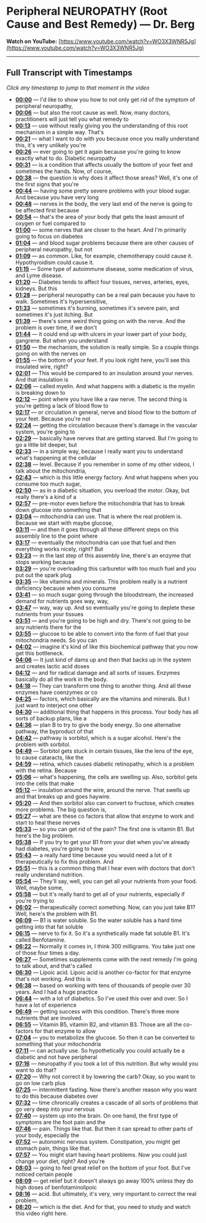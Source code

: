 # Peripheral NEUROPATHY (Root Cause and Best Remedy) — Dr. Berg

**Watch on YouTube:** [https://www.youtube.com/watch?v=WO3X3WNR5Jg](https://www.youtube.com/watch?v=WO3X3WNR5Jg)

---

## Full Transcript with Timestamps

*Click any timestamp to jump to that moment in the video*

- **[00:00](https://www.youtube.com/watch?v=WO3X3WNR5Jg&t=0s)** — I'd like to show you how to not only get rid of the symptom of peripheral neuropathy,
- **[00:06](https://www.youtube.com/watch?v=WO3X3WNR5Jg&t=6s)** — but also the root cause as well. Now, many doctors, practitioners will just tell you what remedy to
- **[00:13](https://www.youtube.com/watch?v=WO3X3WNR5Jg&t=13s)** — use without really giving you the understanding of this root mechanism in a simple way. That's
- **[00:21](https://www.youtube.com/watch?v=WO3X3WNR5Jg&t=21s)** — what I want to do with you because once you really understand this, it's very unlikely you're
- **[00:26](https://www.youtube.com/watch?v=WO3X3WNR5Jg&t=26s)** — ever going to get it again because you're going to know exactly what to do. Diabetic neuropathy
- **[00:31](https://www.youtube.com/watch?v=WO3X3WNR5Jg&t=31s)** — is a condition that affects usually the bottom of your feet and sometimes the hands. Now, of course,
- **[00:38](https://www.youtube.com/watch?v=WO3X3WNR5Jg&t=38s)** — the question is why does it affect those areas? Well, it's one of the first signs that you're
- **[00:44](https://www.youtube.com/watch?v=WO3X3WNR5Jg&t=44s)** — having some pretty severe problems with your blood sugar. And because you have very long
- **[00:48](https://www.youtube.com/watch?v=WO3X3WNR5Jg&t=48s)** — nerves in the body, the very last end of the nerve is going to be affected first because
- **[00:54](https://www.youtube.com/watch?v=WO3X3WNR5Jg&t=54s)** — that's the area of your body that gets the least amount of oxygen or fuel compared to
- **[01:00](https://www.youtube.com/watch?v=WO3X3WNR5Jg&t=60s)** — some nerves that are closer to the heart. And I'm primarily going to focus on diabetes
- **[01:04](https://www.youtube.com/watch?v=WO3X3WNR5Jg&t=64s)** — and blood sugar problems because there are other causes of peripheral neuropathy, but not
- **[01:09](https://www.youtube.com/watch?v=WO3X3WNR5Jg&t=69s)** — as common. Like, for example, chemotherapy could cause it. Hypothyroidism could cause it.
- **[01:15](https://www.youtube.com/watch?v=WO3X3WNR5Jg&t=75s)** — Some type of autoimmune disease, some medication of virus, and Lyme disease.
- **[01:20](https://www.youtube.com/watch?v=WO3X3WNR5Jg&t=80s)** — Diabetes tends to affect four tissues, nerves, arteries, eyes, kidneys. But this
- **[01:28](https://www.youtube.com/watch?v=WO3X3WNR5Jg&t=88s)** — peripheral neuropathy can be a real pain because you have to walk. Sometimes it's hypersensitive,
- **[01:33](https://www.youtube.com/watch?v=WO3X3WNR5Jg&t=93s)** — sometimes it's burning, sometimes it's severe pain, and sometimes it's just itching. But
- **[01:39](https://www.youtube.com/watch?v=WO3X3WNR5Jg&t=99s)** — there's some weird thing going on with the nerve. And the problem is over time, if we don't
- **[01:44](https://www.youtube.com/watch?v=WO3X3WNR5Jg&t=104s)** — it could end up with ulcers in your lower part of your body, gangrene. But when you understand
- **[01:50](https://www.youtube.com/watch?v=WO3X3WNR5Jg&t=110s)** — the mechanism, the solution is really simple. So a couple things going on with the nerves on
- **[01:55](https://www.youtube.com/watch?v=WO3X3WNR5Jg&t=115s)** — the bottom of your feet. If you look right here, you'll see this insulated wire, right?
- **[02:01](https://www.youtube.com/watch?v=WO3X3WNR5Jg&t=121s)** — This would be compared to an insulation around your nerves. And that insulation is
- **[02:06](https://www.youtube.com/watch?v=WO3X3WNR5Jg&t=126s)** — called myelin. And what happens with a diabetic is the myelin is breaking down to
- **[02:12](https://www.youtube.com/watch?v=WO3X3WNR5Jg&t=132s)** — point where you have like a raw nerve. The second thing is you're getting a lack of blood flow to
- **[02:17](https://www.youtube.com/watch?v=WO3X3WNR5Jg&t=137s)** — or circulation in general, nerve and blood flow to the bottom of your feet. Because you're not
- **[02:24](https://www.youtube.com/watch?v=WO3X3WNR5Jg&t=144s)** — getting the circulation because there's damage in the vascular system, you're going to
- **[02:29](https://www.youtube.com/watch?v=WO3X3WNR5Jg&t=149s)** — basically have nerves that are getting starved. But I'm going to go a little bit deeper, but
- **[02:33](https://www.youtube.com/watch?v=WO3X3WNR5Jg&t=153s)** — in a simple way, because I really want you to understand what's happening at the cellular
- **[02:38](https://www.youtube.com/watch?v=WO3X3WNR5Jg&t=158s)** — level. Because if you remember in some of my other videos, I talk about the mitochondria,
- **[02:43](https://www.youtube.com/watch?v=WO3X3WNR5Jg&t=163s)** — which is this little energy factory. And what happens when you consume too much sugar,
- **[02:50](https://www.youtube.com/watch?v=WO3X3WNR5Jg&t=170s)** — as in a diabetic situation, you overload the motor. Okay, but really there's a kind of a
- **[02:57](https://www.youtube.com/watch?v=WO3X3WNR5Jg&t=177s)** — pre-motor even before the mitochondria that has to break down glucose into something that
- **[03:04](https://www.youtube.com/watch?v=WO3X3WNR5Jg&t=184s)** — mitochondria can use. That is where the real problem is. Because we start with maybe glucose,
- **[03:11](https://www.youtube.com/watch?v=WO3X3WNR5Jg&t=191s)** — and then it goes through all these different steps on this assembly line to the point where
- **[03:17](https://www.youtube.com/watch?v=WO3X3WNR5Jg&t=197s)** — eventually the mitochondria can use that fuel and then everything works nicely, right? But
- **[03:23](https://www.youtube.com/watch?v=WO3X3WNR5Jg&t=203s)** — in the last step of this assembly line, there's an enzyme that stops working because
- **[03:29](https://www.youtube.com/watch?v=WO3X3WNR5Jg&t=209s)** — you're overloading this carburetor with too much fuel and you put out the spark plug
- **[03:35](https://www.youtube.com/watch?v=WO3X3WNR5Jg&t=215s)** — like vitamins and minerals. This problem really is a nutrient deficiency because when you consume
- **[03:41](https://www.youtube.com/watch?v=WO3X3WNR5Jg&t=221s)** — so much sugar going through the bloodstream, the increased demand for nutrients goes way, way,
- **[03:47](https://www.youtube.com/watch?v=WO3X3WNR5Jg&t=227s)** — way, way up. And so eventually you're going to deplete these nutrients from your tissues
- **[03:51](https://www.youtube.com/watch?v=WO3X3WNR5Jg&t=231s)** — and you're going to be high and dry. There's not going to be any nutrients there for the
- **[03:55](https://www.youtube.com/watch?v=WO3X3WNR5Jg&t=235s)** — glucose to be able to convert into the form of fuel that your mitochondria needs. So you can
- **[04:02](https://www.youtube.com/watch?v=WO3X3WNR5Jg&t=242s)** — imagine it's kind of like this biochemical pathway that you now get this bottleneck.
- **[04:06](https://www.youtube.com/watch?v=WO3X3WNR5Jg&t=246s)** — It just kind of dams up and then that backs up in the system and creates lactic acid doses
- **[04:12](https://www.youtube.com/watch?v=WO3X3WNR5Jg&t=252s)** — and for radical damage and all sorts of issues. Enzymes basically do all the work in the body.
- **[04:18](https://www.youtube.com/watch?v=WO3X3WNR5Jg&t=258s)** — They can transform one thing to another thing. And all these enzymes have coenzymes or co
- **[04:25](https://www.youtube.com/watch?v=WO3X3WNR5Jg&t=265s)** — factors, which basically are the vitamins and minerals. But I just want to interject one other
- **[04:30](https://www.youtube.com/watch?v=WO3X3WNR5Jg&t=270s)** — additional thing that happens in this process. Your body has all sorts of backup plans, like a
- **[04:36](https://www.youtube.com/watch?v=WO3X3WNR5Jg&t=276s)** — plan B to try to give the body energy. So one alternative pathway, the byproduct of that
- **[04:42](https://www.youtube.com/watch?v=WO3X3WNR5Jg&t=282s)** — pathway is sorbitol, which is a sugar alcohol. Here's the problem with sorbitol.
- **[04:49](https://www.youtube.com/watch?v=WO3X3WNR5Jg&t=289s)** — Sorbitol gets stuck in certain tissues, like the lens of the eye, to cause cataracts, like the
- **[04:59](https://www.youtube.com/watch?v=WO3X3WNR5Jg&t=299s)** — retina, which causes diabetic retinopathy, which is a problem with the retina. Because
- **[05:06](https://www.youtube.com/watch?v=WO3X3WNR5Jg&t=306s)** — what's happening, the cells are swelling up. Also, sorbitol gets into the cells that make
- **[05:12](https://www.youtube.com/watch?v=WO3X3WNR5Jg&t=312s)** — insulation around the wire, around the nerve. That swells up and that breaks up and goes haywire.
- **[05:20](https://www.youtube.com/watch?v=WO3X3WNR5Jg&t=320s)** — And then sorbitol also can convert to fructose, which creates more problems. The big question is,
- **[05:27](https://www.youtube.com/watch?v=WO3X3WNR5Jg&t=327s)** — what are these co factors that allow that enzyme to work and start to heal these nerves
- **[05:33](https://www.youtube.com/watch?v=WO3X3WNR5Jg&t=333s)** — so you can get rid of the pain? The first one is vitamin B1. But here's the big problem.
- **[05:38](https://www.youtube.com/watch?v=WO3X3WNR5Jg&t=338s)** — If you try to get your B1 from your diet when you've already had diabetes, you're going to have
- **[05:43](https://www.youtube.com/watch?v=WO3X3WNR5Jg&t=343s)** — a really hard time because you would need a lot of it therapeutically to fix this problem. And
- **[05:51](https://www.youtube.com/watch?v=WO3X3WNR5Jg&t=351s)** — this is a common thing that I hear even with doctors that don't really understand nutrition.
- **[05:54](https://www.youtube.com/watch?v=WO3X3WNR5Jg&t=354s)** — They'll say, well, you can get all your nutrients from your food. Well, maybe some,
- **[05:58](https://www.youtube.com/watch?v=WO3X3WNR5Jg&t=358s)** — but it's really hard to get all of your nutrients, especially if you're trying to
- **[06:02](https://www.youtube.com/watch?v=WO3X3WNR5Jg&t=362s)** — therapeutically correct something. Now, can you just take B1? Well, here's the problem with B1.
- **[06:09](https://www.youtube.com/watch?v=WO3X3WNR5Jg&t=369s)** — B1 is water soluble. So the water soluble has a hard time getting into that fat soluble
- **[06:15](https://www.youtube.com/watch?v=WO3X3WNR5Jg&t=375s)** — nerve to fix it. So it's a synthetically made fat soluble B1. It's called Benfotamine.
- **[06:22](https://www.youtube.com/watch?v=WO3X3WNR5Jg&t=382s)** — Normally it comes in, I think 300 milligrams. You take just one of those four times a day.
- **[06:27](https://www.youtube.com/watch?v=WO3X3WNR5Jg&t=387s)** — Sometimes supplements come with the next remedy I'm going to talk about, and that's called
- **[06:30](https://www.youtube.com/watch?v=WO3X3WNR5Jg&t=390s)** — Lipoic acid. Lipoic acid is another co-factor for that enzyme that's not working. And this is
- **[06:38](https://www.youtube.com/watch?v=WO3X3WNR5Jg&t=398s)** — based on working with tens of thousands of people over 30 years. And I had a huge practice
- **[06:44](https://www.youtube.com/watch?v=WO3X3WNR5Jg&t=404s)** — with a lot of diabetics. So I've used this over and over. So I have a lot of experience
- **[06:49](https://www.youtube.com/watch?v=WO3X3WNR5Jg&t=409s)** — getting success with this condition. There's three more nutrients that are involved.
- **[06:55](https://www.youtube.com/watch?v=WO3X3WNR5Jg&t=415s)** — Vitamin B5, vitamin B2, and vitamin B3. Those are all the co-factors for that enzyme to allow
- **[07:04](https://www.youtube.com/watch?v=WO3X3WNR5Jg&t=424s)** — you to metabolize the glucose. So then it can be converted to something that your mitochondria
- **[07:11](https://www.youtube.com/watch?v=WO3X3WNR5Jg&t=431s)** — can actually use. So hypothetically you could actually be a diabetic and not have peripheral
- **[07:16](https://www.youtube.com/watch?v=WO3X3WNR5Jg&t=436s)** — neuropathy if you took a lot of this nutrition. But why would you want to do that?
- **[07:20](https://www.youtube.com/watch?v=WO3X3WNR5Jg&t=440s)** — Why not correct it by lowering the carb? Okay, so you want to go on low carb plus
- **[07:25](https://www.youtube.com/watch?v=WO3X3WNR5Jg&t=445s)** — intermittent fasting. Now there's another reason why you want to do this because diabetes over
- **[07:32](https://www.youtube.com/watch?v=WO3X3WNR5Jg&t=452s)** — time chronically creates a cascade of all sorts of problems that go very deep into your nervous
- **[07:40](https://www.youtube.com/watch?v=WO3X3WNR5Jg&t=460s)** — system up into the brain. On one hand, the first type of symptoms are the foot pain and the
- **[07:46](https://www.youtube.com/watch?v=WO3X3WNR5Jg&t=466s)** — pain. Things like that. But then it can spread to other parts of your body, especially the
- **[07:52](https://www.youtube.com/watch?v=WO3X3WNR5Jg&t=472s)** — autonomic nervous system. Constipation, you might get stomach pain, things like that.
- **[07:57](https://www.youtube.com/watch?v=WO3X3WNR5Jg&t=477s)** — You might start having heart problems. Now you could just change your diet, right? And you're
- **[08:03](https://www.youtube.com/watch?v=WO3X3WNR5Jg&t=483s)** — going to feel great relief on the bottom of your foot. But I've noticed certain people
- **[08:09](https://www.youtube.com/watch?v=WO3X3WNR5Jg&t=489s)** — get relief but it doesn't always go away 100% unless they do high doses of benfotaminolipoic
- **[08:16](https://www.youtube.com/watch?v=WO3X3WNR5Jg&t=496s)** — acid. But ultimately, it's very, very important to correct the real problem,
- **[08:20](https://www.youtube.com/watch?v=WO3X3WNR5Jg&t=500s)** — which is the diet. And for that, you need to study and watch this video right here.
